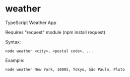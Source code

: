 # weather
TypeScript Weather App

Requires "request" module (npm install request)

Syntax:
```
node weather <city>, <postal code>, ...
```
Example:
```
node weather New York, 10005, Tokyo, São Paulo, Pluto
```
